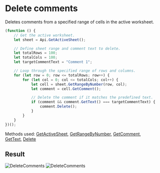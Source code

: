 # Delete comments

Deletes comments from a specified range of cells in the active worksheet.

```ts
(function () {
    // Get the active worksheet.
    let sheet = Api.GetActiveSheet();

    // Define sheet range and comment text to delete.
    let totalRows = 100;
    let totalCols = 100;
    let targetCommentText = "Comment 1";

    // Loop through the specified range of rows and columns.
    for (let row = 0; row <= totalRows; row++) {
        for (let col = 0; col <= totalCols; col++) {
            let cell = sheet.GetRangeByNumber(row, col);
            let comment = cell.GetComment();

            // Delete the comment if it matches the predefined text.
            if (comment && comment.GetText() === targetCommentText) {
                comment.Delete();
            }
        }
    }
})();
```

Methods used: [GetActiveSheet](/site/docs/office-api/usage-api/spreadsheet-api/Api/Methods/GetActiveSheet.md), [GetRangeByNumber](/site/docs/office-api/usage-api/spreadsheet-api/ApiWorksheet/Methods/GetRangeByNumber.md), [GetComment](/site/docs/office-api/usage-api/spreadsheet-api/ApiRange/Methods/GetComment.md), [GetText](/site/docs/office-api/usage-api/spreadsheet-api/ApiComment/Methods/GetText.md), [Delete](/site/docs/office-api/usage-api/spreadsheet-api/ApiComment/Methods/Delete.md)

## Result

![DeleteComments](/assets/images/plugins/delete-comments.png#gh-light-mode-only)
![DeleteComments](/assets/images/plugins/delete-comments.dark.png#gh-dark-mode-only)

